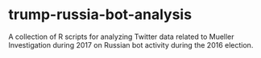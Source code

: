 # trump-russia-bot-analysis
A collection of R scripts for analyzing Twitter data related to Mueller Investigation during 2017 on Russian bot activity during the 2016 election.
